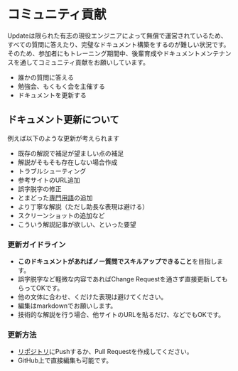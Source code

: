 # コミュニティ貢献

Updateは限られた有志の現役エンジニアによって無償で運営されているため、すべての質問に答えたり、完璧なドキュメント構築をするのが難しい状況です。そのため、参加者にもトレーニング期間中、後輩育成やドキュメントメンテナンスを通してコミュニティ貢献をお願いしています。

- 誰かの質問に答える
- 勉強会、もくもく会を主催する
- ドキュメントを更新する

## ドキュメント更新について

例えば以下のような更新が考えられます

- 既存の解説で補足が望ましい点の補足
- 解説がそもそも存在しない場合作成
- トラブルシューティング
- 参考サイトのURL追加
- 誤字脱字の修正
- とまどった[専門用語](develop/terminology.md)の追加
- より丁寧な解説（ただし助長な表現は避ける）
- スクリーンショットの追加など
- こういう解説記事が欲しい、といった要望

### 更新ガイドライン

- **このドキュメントがあればノー質問でスキルアップできること**を目指します。
- 誤字脱字など軽微な内容であればChange Requestを通さず直接更新してもらってOKです。
- 他の文体に合わせ、くだけた表現は避けてください。
- 編集はmarkdownでお願いします。
- 技術的な解説を行う場合、他サイトのURLを貼るだけ、などでもOKです。

### 更新方法

- [リポジトリ](https://github.com/Update-hub/docs)にPushするか、Pull Requestを作成してください。
- GitHub上で直接編集も可能です。
